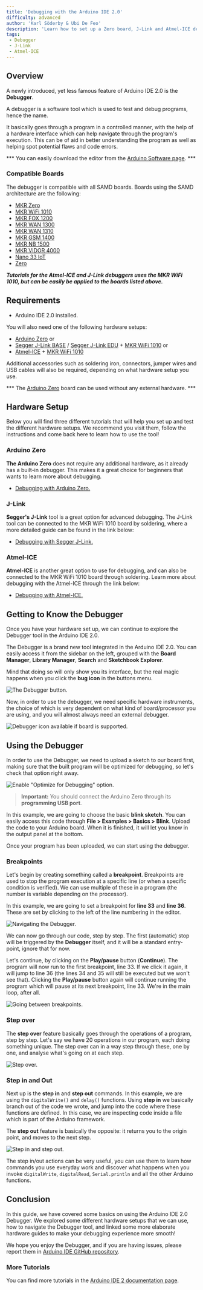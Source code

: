 ```yaml
---
title: 'Debugging with the Arduino IDE 2.0'
difficulty: advanced
author: 'Karl Söderby & Ubi De Feo'
description: 'Learn how to set up a Zero board, J-Link and Atmel-ICE debuggers with the Arduino IDE 2.0, and how to debug a program.'
tags:
 - Debugger
 - J-Link
 - Atmel-ICE
---
```


## Overview

A newly introduced, yet less famous feature of Arduino IDE 2.0 is the **Debugger**. 

A debugger is a software tool which is used to test and debug programs, hence the name.

It basically goes through a program in a controlled manner, with the help of a hardware interface which can help navigate through the program's execution. This can be of aid in better understanding the program as well as helping spot potential flaws and code errors.

*** You can easily download the editor from the [Arduino Software page](https://www.arduino.cc/en/software#experimental-software). ***

### Compatible Boards

The debugger is compatible with all SAMD boards. Boards using the SAMD architecture are the following: 

- [MKR Zero](https://store.arduino.cc/arduino-mkr-zero-i2s-bus-sd-for-sound-music-digital-audio-data)
- [MKR WiFi 1010](https://store.arduino.cc/arduino-mkr-wifi-1010)
- [MKR FOX 1200](https://store.arduino.cc/arduino-mkr-fox-1200)
- [MKR WAN 1300](https://store.arduino.cc/arduino-mkr-wan-1300)
- [MKR WAN 1310](https://store.arduino.cc/arduino-mkr-wan-1310)
- [MKR GSM 1400](https://store.arduino.cc/arduino-mkr-gsm-1400)
- [MKR NB 1500](https://store.arduino.cc/arduino-mkr-nb-1500)
- [MKR VIDOR 4000](https://store.arduino.cc/arduino-mkr-vidor-4000)
- [Nano 33 IoT](https://store.arduino.cc/arduino-nano-33-iot)
- [Zero](https://store.arduino.cc/arduino-zero)

***Tutorials for the Atmel-ICE and J-Link debuggers uses the MKR WiFi 1010, but can be easily be applied to the boards listed above.***

## Requirements

- Arduino IDE 2.0 installed.

You will also need one of the following hardware setups:
- [Arduino Zero](https://store.arduino.cc/arduino-zero) or
- [Segger J-Link BASE](https://store.arduino.cc/j-link-base) / [Segger J-Link EDU](https://store.arduino.cc/j-link-edu) + [MKR WiFi 1010](https://store.arduino.cc/arduino-mkr-wifi-1010) or
- [Atmel-ICE](https://www.microchip.com/DevelopmentTools/ProductDetails/ATATMEL-ICE) + [MKR WiFi 1010](https://store.arduino.cc/arduino-mkr-wifi-1010)


Additional accessories such as soldering iron, connectors, jumper wires and USB cables will also be required, depending on what hardware setup you use.

*** The [Arduino Zero](https://store.arduino.cc/arduino-zero) board can be used without any external hardware. ***

## Hardware Setup

Below you will find three different tutorials that will help you set up and test the different hardware setups. We recommend you visit them, follow the instructions and come back here to learn how to use the tool!

### Arduino Zero

**The Arduino Zero** does not require any additional hardware, as it already has a built-in debugger. This makes it a great choice for beginners that wants to learn more about debugging.

- [Debugging with Arduino Zero.](/tutorials/zero/debugging-with-zero)

### J-Link

**Segger's J-Link** tool is a great option for advanced debugging. The J-Link tool can be connected to the MKR WiFi 1010 board by soldering, where a more detailed guide can be found in the link below:

- [Debugging with Segger J-Link.](/tutorials/mkr-wifi-1010/mkr-jlink-setup)

### Atmel-ICE

**Atmel-ICE** is another great option to use for debugging, and can also be connected to the MKR WiFi 1010 board through soldering. Learn more about debugging with the Atmel-ICE through the link below: 

- [Debugging with Atmel-ICE.](/tutorials/mkr-wifi-1010/atmel-ice)

## Getting to Know the Debugger

Once you have your hardware set up, we can continue to explore the Debugger tool in the Arduino IDE 2.0.

The Debugger is a brand new tool integrated in the Arduino IDE 2.0. You can easily access it from the sidebar on the left, grouped with the **Board Manager**, **Library Manager**, **Search** and **Sketchbook Explorer**. 

Mind that doing so will only show you its interface, but the real magic happens when you click the **bug icon** in the buttons menu.

![The Debugger button.](assets/debugger-img01.png)

Now, in order to use the debugger, we need specific hardware instruments, the choice of which is very dependent on what kind of board/processor you are using, and you will almost always need an external debugger.

![Debugger icon available if board is supported.](assets/debugger-img02.png)

## Using the Debugger

In order to use the Debugger, we need to upload a sketch to our board first, making sure that the built program will be optimized for debugging, so let's check that option right away.

![Enable "Optimize for Debugging" option.](assets/debugger-extra-img-01.png)

>**Important:** You should connect the Arduino Zero through its **programming USB port**.

In this example, we are going to choose the basic **blink sketch**. You can easily access this code through **File > Examples > Basics > Blink**. Upload the code to your Arduino board. When it is finished, it will let you know in the output panel at the bottom.

Once your program has been uploaded, we can start using the debugger.

### Breakpoints

Let's begin by creating something called a **breakpoint**. Breakpoints are used to stop the program execution at a specific line (or when a specific condition is verified). We can use multiple of these in a program (the number is variable depending on the processor). 

In this example, we are going to set a breakpoint for **line 33** and **line 36**. These are set by clicking to the left of the line numbering in the editor. 

![Navigating the Debugger.](assets/debugger-img03.png)

We can now go through our code, step by step.
The first (automatic) stop will be triggered by the **Debugger** itself, and it will be a standard entry-point, ignore that for now.

Let's continue, by clicking on the **Play/pause** button (**Continue**). The program will now run to the first breakpoint, line 33. If we click it again, it will jump to line 36 (the lines 34 and 35 will still be executed but we won't see that). Clicking the **Play/pause** button again will continue running the program which will pause at its next breakpoint, line 33. We're in the main loop, after all.

![Going between breakpoints.](assets/playpause.gif)

### Step over 

The **step over** feature basically goes through the operations of a program, step by step. Let's say we have 20 operations in our program, each doing something unique. The step over can in a way step through these, one by one, and analyse what's going on at each step.

![Step over.](assets/stepover.gif)

### Step in and Out

Next up is the **step in** and **step out** commands. In this example, we are using the `digitalWrite()` and `delay()` functions. Using **step in** we basically branch out of the code we wrote, and jump into the code where these functions are defined. In this case, we are inspecting code inside a file which is part of the Arduino framework.

The **step out** feature is basically the opposite: it returns you to the origin point, and moves to the next step.

![Step in and step out.](assets/stepinout.gif)

The step in/out actions can be very useful, you can use them to learn how commands you use everyday work and discover what happens when you invoke `digitalWrite`, `digitalRead`, `Serial.println` and all the other Arduino functions.

## Conclusion

In this guide, we have covered some basics on using the Arduino IDE 2.0 Debugger. We explored some different hardware setups that we can use, how to navigate the Debugger tool, and linked some more elaborate hardware guides to make your debugging experience more smooth!

We hope you enjoy the Debugger, and if you are having issues, please report them in [Arduino IDE GitHub repository](https://github.com/arduino/arduino-ide/issues). 

### More Tutorials

You can find more tutorials in the [Arduino IDE 2 documentation page](https://docs.arduino.cc/software/ide-v2).  

